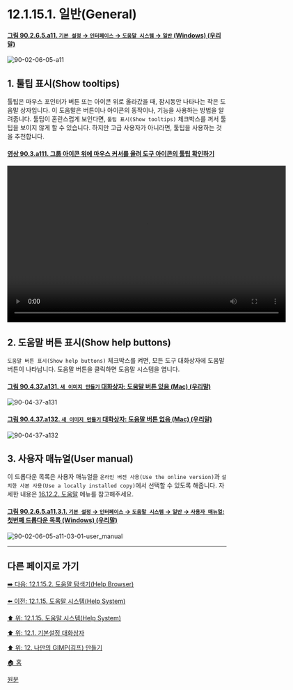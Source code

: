 # 12.1.15.1. 일반(General)

<a id="90-02-06-05-a11"></a>

#### [그림 90.2.6.5.a11. `기본 설정` → `인터페이스` → `도움말 시스템` → `일반` (Windows) (우리말)](./90-02-06-05-help-system.md#90-02-06-05-a11)
![90-02-06-05-a11](https://github.com/wonder13662/gimp/assets/15767104/fccf5eed-4870-4944-9a96-286fa0f6e72d)

## 1. 툴팁 표시(Show tooltips)
툴팁은 마우스 포인터가 버튼 또는 아이콘 위로 올라갔을 때, 잠시동안 나타나는 작은 도움말 상자입니다. 이 도움말은 버튼이나 아이콘의 동작이나, 기능을 사용하는 방법을 알려줍니다. 툴팁이 혼란스럽게 보인다면, `툴팁 표시(Show tooltips)` 체크박스를 꺼서 툴팁을 보이지 않게 할 수 있습니다. 하지만 고급 사용자가 아니라면, 툴팁을 사용하는 것을 추천합니다.

<a id="90-03-a111"></a>

#### [영상 90.3.a111. 그룹 아이콘 위에 마우스 커서를 올려 도구 아이콘의 툴팁 확인하기](./90-03-00-toolbox.md#90-03-a111)
<video controls="controls" width="640" height="360" environment="MacOS:Sonoma 14.2.1 GIMP 2.10.36" src="https://github.com/wonder13662/gimp/assets/15767104/b8ea8940-8743-488e-a46f-b8158f8886d9"></video>

## 2. 도움말 버튼 표시(Show help buttons)
`도움말 버튼 표시(Show help buttons)` 체크박스를 켜면, 모든 도구 대화상자에 도움말 버튼이 나타납니다. 도움말 버튼을 클릭하면 도움말 시스템을 엽니다.

<a id="90-04-37-a131"></a>

#### [그림 90.4.37.a131. `새 이미지 만들기` 대화상자: 도움말 버튼 있음 (Mac) (우리말)](./90-04-0037-create_a_new_image.md#90-04-37-a131)
![90-04-37-a131](https://github.com/wonder13662/gimp/assets/15767104/b894f5ae-9e93-4947-a819-051500d27088)

<a id="90-04-37-a132"></a>

#### [그림 90.4.37.a132. `새 이미지 만들기` 대화상자: 도움말 버튼 없음 (Mac) (우리말)](./90-04-0037-create_a_new_image.md#90-04-37-a132)
![90-04-37-a132](https://github.com/wonder13662/gimp/assets/15767104/43ce01b3-d63a-40b8-b864-c25cb26e02a3)

## 3. 사용자 매뉴얼(User manual)
이 드롭다운 목록은 사용자 매뉴얼을 `온라인 버전 사용(Use the online version)`과 `설치한 사본 사용(Use a locally installed copy)`에서 선택할 수 있도록 해줍니다. 자세한 내용은 [16.12.2. 도움말](./16-12-02-help.md) 메뉴를 참고해주세요.

<a id="90-02-06-05-a11-03-01"></a>

#### [그림 90.2.6.5.a11.3.1. `기본 설정` → `인터페이스` → `도움말 시스템` → `일반` → `사용자 매뉴얼`: 첫번째 드롭다운 목록 (Windows) (우리말)](./90-02-06-05-help-system.md#90-02-06-05-a11-03-01)
![90-02-06-05-a11-03-01-user_manual](https://github.com/wonder13662/gimp/assets/15767104/738dbb87-ad5f-427e-bea5-ccf6a4533841)

***

## 다른 페이지로 가기

[➡️ 다음: 12.1.15.2. 도움말 탐색기(Help Browser)](./12-01-15-02-help_browser.md)

[⬅️ 이전: 12.1.15. 도움말 시스템(Help System)](./12-01-15-00-help_system.md)

[⬆️ 위: 12.1.15. 도움말 시스템(Help System)](./12-01-15-00-help_system.md)

[⬆️ 위: 12.1. 기본설정 대화상자](./12-01-00-preference-dialog.md)

[⬆️ 위: 12. 나만의 GIMP(김프) 만들기](./12-00-enrich-my-gimp.md)

[🏠 홈](./00-home.md)

[원문](https://docs.gimp.org/2.10/ko/gimp-pimping.html#idm8544)
